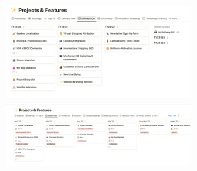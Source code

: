 ![aba29bfb5ce1da2f21bc1f5f390ff53e.png](../../../_resources/aba29bfb5ce1da2f21bc1f5f390ff53e.png)

![7b7927d091ab18f04187773e94494180.png](../../../_resources/7b7927d091ab18f04187773e94494180.png)